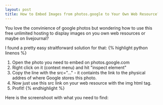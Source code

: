 ```yaml
---
layout: post
title: How to Embed Images from photos.google to Your Own Web Resource?
---
```

You love the convinience of google photos but wondering how to use this free unlimited hosting to display images on you own web resources or maybe on livejournal? 


I found a pretty easy straitforward solution for that:
{% highlight python linenos %} 
1. Open the photo you need to embed on photos.google.com
2. Right click on it (context menu) and hit "inspect element"
3. Copy the line with the src="..." - it containts the link to the physical addres of where Google stores this photo. 
4. Now just use this src link on your web resource with the img html tag. 
5. Profit!
{% endhighlight %}

Here is the screenshoot with what you need to find:

